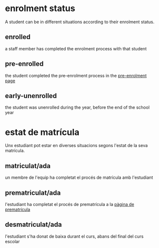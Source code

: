 # enrolment status

A student can be in different situations according to their enrolment status.

## enrolled
a staff member has completed the enrolment process with that student

## pre-enrolled 
the student completed the pre-enrolment process in the [pre-enrolment page](http://pre.xamfra.net/)

## early-unenrolled
the student was unenrolled during the year, before the end of the school year

# estat de matrícula

Unx estudiant pot estar en diverses situacions segons l'estat de la seva matrícula.

## matriculat/ada
un membre de l'equip ha completat el procés de matrícula amb l'estudiant

## prematriculat/ada
l'estudiant ha completat el procés de prematrícula a la [pàgina de prematrícula](http://pre.xamfra.net/)

## desmatriculat/ada
l'estudiant s'ha donat de baixa durant el curs, abans del final del curs escolar
